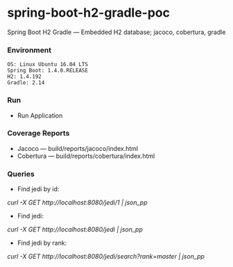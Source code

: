 # spring-boot-h2-gradle-poc

Spring Boot H2 Gradle — Embedded H2 database; jacoco, cobertura, gradle

### Environment
	OS: Linux Ubuntu 16.04 LTS
	Spring Boot: 1.4.0.RELEASE
	H2: 1.4.192
	Gradle: 2.14
	
### Run
* Run Application

### Coverage Reports
* Jacoco — build/reports/jacoco/index.html
* Cobertura — build/reports/cobertura/index.html

### Queries

* Find jedi by id:

*curl -X GET http://localhost:8080/jedi/1 | json_pp*

* Find jedi:

*curl -X GET http://localhost:8080/jedi | json_pp*

* Find jedi by rank:

*curl -X GET http://localhost:8080/jedi/search?rank=master | json_pp*